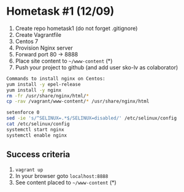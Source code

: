 Hometask #1 (12/09)
===================

1. Create repo hometask1 (do not forget .gitignore)
2. Create Vagrantfile 
3. Centos 7
4. Provision Nginx server 
5. Forward port 80 → 8888
6. Place site content to `~/www-content` (*)
7. Push your project to github (and add user sko-lv as colaborator)
```bash
Commands to install nginx on Centos:
yum install -y epel-release
yum install -y nginx
rm -fr /usr/share/nginx/html/*
cp -rav /vagrant/www-content/* /usr/share/nginx/html

setenforce 0
sed -ie 's/^SELINUX=.*$/SELINUX=disabled/' /etc/selinux/config
cat /etc/selinux/config
systemctl start nginx
systemctl enable nginx
```

Success criteria
----------------
1. `vagrant up`
2. In your browser goto `localhost:8888`
3. See content placed to `~/www-content` (*)
